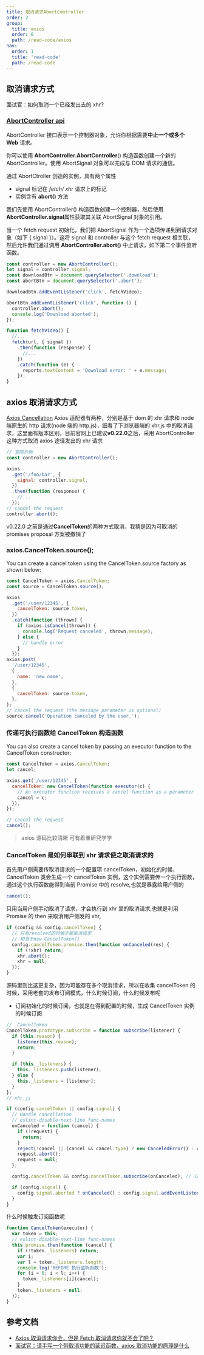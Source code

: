 ```yaml
---
title: 取消请求AbortController
order: 2
group:
  title: axios
  order: 0
  path: /read-code/axios
nav:
  order: 1
  title: 'read-code'
  path: /read-code
---
```


## 取消请求方式

面试官：如何取消一个已经发出去的 xhr?

### [AbortController api](https://developer.mozilla.org/zh-CN/docs/Web/API/AbortController])

AbortController 接口表示一个控制器对象，允许你根据需要**中止一个或多个 Web** 请求。

你可以使用 **AbortController.AbortController**() 构造函数创建一个新的 AbortController。使用 AbortSignal 对象可以完成与 DOM 请求的通信。

通过 AbortCtroller 创造的实例，具有两个属性

- signal 标记在 _fetch/ xhr_ 请求上的标记
- 实例含有 **abort()** 方法

我们先使用 AbortController() 构造函数创建一个控制器，然后使用 **AbortController.signal**属性获取其关联 AbortSignal 对象的引用。

当一个 fetch request 初始化，我们把 AbortSignal 作为一个选项传递到到请求对象（如下 { signal }）。这将 signal 和 controller 与这个 fetch request 相关联，然后允许我们通过调用 **AbortController.abort()** 中止请求，如下第二个事件监听函数。

```js
const controller = new AbortController();
let signal = controller.signal;
const downloadBtn = document.querySelector('.download');
const abortBtn = document.querySelector('.abort');

downloadBtn.addEventListener('click', fetchVideo);

abortBtn.addEventListener('click', function () {
  controller.abort();
  console.log('Download aborted');
});

function fetchVideo() {
  //...
  fetch(url, { signal })
    .then(function (response) {
      //...
    })
    .catch(function (e) {
      reports.textContent = 'Download error: ' + e.message;
    });
}
```

## axios 取消请求方式

[Axios Cancellation](https://axios-http.com/docs/cancellation) Axios 适配器有两种，分别是基于 dom 的 xhr 请求和 node 端原生的 http 请求(node 端的 http.js)，细看了下浏览器端的 xhr.js 中的取消请求，这里面有版本区别，目前官网上已建议**v0.22.0**之后，采用 AbortController 这种方式取消 axios 途径发出的 xhr 请求

```js
// 官网示例
const controller = new AbortController();

axios
  .get('/foo/bar', {
    signal: controller.signal,
  })
  .then(function (response) {
    //...
  });
// cancel the request
controller.abort();
```

v0.22.0 之前是通过**CancelToken**的两种方式取消，我猜是因为可取消的 promises proposal 方案被撤销了

### axios.CancelToken.source();

You can create a cancel token using the CancelToken.source factory as shown below:

```js
const CancelToken = axios.CancelToken;
const source = CancelToken.source();

axios
  .get('/user/12345', {
    cancelToken: source.token,
  })
  .catch(function (thrown) {
    if (axios.isCancel(thrown)) {
      console.log('Request canceled', thrown.message);
    } else {
      // handle error
    }
  });
axios.post(
  '/user/12345',
  {
    name: 'new name',
  },
  {
    cancelToken: source.token,
  },
);
// cancel the request (the message parameter is optional)
source.cancel('Operation canceled by the user.');
```

### 传递可执行函数给 CancelToken 构造函数

You can also create a cancel token by passing an executor function to the CancelToken constructor:

```js
const CancelToken = axios.CancelToken;
let cancel;

axios.get('/user/12345', {
  cancelToken: new CancelToken(function executor(c) {
    // An executor function receives a cancel function as a parameter
    cancel = c;
  }),
});

// cancel the request
cancel();
```

> axios 源码比较清晰 可有着重研究学学

### CancelToken 是如何串联到 xhr 请求使之取消请求的

首先用户侧需要传取消请求的一个配置项 cancelToken，初始化的时候，CancelToken 类会生成一个 cancelToken 实例，这个实例需要传一个执行函数，通过这个执行函数能得到当前 Promise 中的 resolve,也就是暴露给用户侧的

```js
cancel();
```

只用当用户侧手动取消了请求，才会执行到 xhr 里的取消请求,也就是利用 Promise 的 then 来取消用户侧发的 xhr,

```js
if (config && config.cancelToken) {
  // 只有resolved的时候才能取消请求
  // 相当于new CancelToken()
  config.cancelToken.promise.then(function onCanceled(res) {
    if (!xhr) return;
    xhr.abort();
    xhr = null;
  });
}
```

源码里则比这更复杂，因为可能存在多个取消请求，所以在收集 cancelToken 的时候，采用老套的发布订阅模式，什么时候订阅，什么时候发布呢

- 订阅初始化的时候订阅，也就是在得到配置的时候，生成 CancelToken 实例的时候订阅

```js
//  CancelToken
CancelToken.prototype.subscribe = function subscribe(listener) {
  if (this.reason) {
    listener(this.reason);
    return;
  }

  if (this._listeners) {
    this._listeners.push(listener);
  } else {
    this._listeners = [listener];
  }
};
// xhr.js

if (config.cancelToken || config.signal) {
  // Handle cancellation
  // eslint-disable-next-line func-names
  onCanceled = function (cancel) {
    if (!request) {
      return;
    }
    reject(!cancel || (cancel && cancel.type) ? new CanceledError() : cancel);
    request.abort();
    request = null;
  };

  config.cancelToken && config.cancelToken.subscribe(onCanceled); // 订阅

  if (config.signal) {
    config.signal.aborted ? onCanceled() : config.signal.addEventListener('abort', onCanceled);
  }
}
```

什么时候触发订阅函数呢

```js
function CancelToken(executor) {
  var token = this;
  // eslint-disable-next-line func-names
  this.promise.then(function (cancel) {
    if (!token._listeners) return;
    var i;
    var l = token._listeners.length;
    console.log('BEFORE 执行监听函数');
    for (i = 0; i < l; i++) {
      token._listeners[i](cancel);
    }
    token._listeners = null;
  });
}
```

## 参考文档

- [Axios 取消请求你会，但是 Fetch 取消请求你就不会了吧？](https://mp.weixin.qq.com/s/vF04Kd3dCF3AiLk9dVnQow)
- [面试官：请手写一个带取消功能的延迟函数，axios 取消功能的原理是什么](https://mp.weixin.qq.com/s/d7fkvM2AA6ffjYfkwXLg9A)

